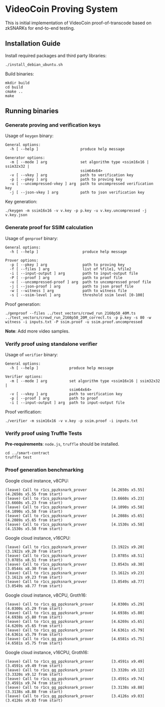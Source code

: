 # VideoCoin Proving System

This is initial implementation of VideoCoin proof-of-transcode based on zkSNARKs for end-to-end testing.

## Installation Guide

Install required packages and third party libraries:
```
./install_debian_ubuntu.sh
```

Build binaries:

```
mkdir build
cd build
cmake ..
make
```

## Running binaries


### Generate proving and verification keys

Usage of `keygen` binary:

```
General options:
  -h [ --help ]                   produce help message

Generator options:
  -m [ --mode ] arg               set algorithm type <ssim16x16 | ssim32x32 | 
                                  ssim64x64>
  -v [ --vkey ] arg               path to verification key
  -p [ --pkey ] arg               path to proving key
  -u [ --uncompressed-vkey ] arg  path to uncompressed verification key
  -j [ --json-vkey ] arg          path to json verification key
```

Key generation:

```
./keygen -m ssim16x16 -v v.key -p p.key -u v.key.uncompressed -j v.key.json
```


### Generate proof for SSIM calculation

Usage of `genproof` binary:

```
General options:
  -h [ --help ]                    produce help message

Prover options:
  -p [ --pkey ] arg                path to proving key
  -f [ --files ] arg               list of %file1, %file2
  -i [ --input-output ] arg        path to input-output file
  -P [ --proof ] arg               path to proof file
  -u [ --uncompressed-proof ] arg  path to uncompressed proof file
  -j [ --json-proof ] arg          path to json proof file
  -w [ --witness ] arg             path to witness file
  -s [ --ssim-level ] arg          threshold ssim level [0-100]
```

Proof generation:

```
./genproof --files ../test_vectors/crowd_run_2160p50_40M.ts ../test_vectors/crowd_run_2160p50_20M_correct.ts -p p.key -s 80 -w witness -i inputs.txt -P ssim.proof -u ssim.proof.uncompressed
```

**Note**: Add more video samples.

### Verify proof using standalone verifier

Usage of `verifier` binary:

```
General options:
  -h [ --help ]              produce help message

Verifier options:
  -m [ --mode ] arg          set algorithm type <ssim16x16 | ssim32x32 | 
                             ssim64x64>
  -v [ --vkey ] arg          path to verification key
  -p [ --proof ] arg         path to proof
  -i [ --input-output ] arg  path to input-output file
```

Proof verification:

```
./verifier -m ssim16x16 -v v.key -p ssim.proof -i inputs.txt 
```

### Verify proof using Truffle Tests

**Pre-requirements**: `node.js`, `truffle` should be installed.

```
cd ../smart-contract
truffle test
```

### Proof generation benchmarking

Google cloud instance, v8CPU:

```
(leave) Call to r1cs_ppzksnark_prover           [4.2650s x5.55] (4.2650s x5.55 from start)
(leave) Call to r1cs_ppzksnark_prover           [3.6660s x5.23] (3.6660s x5.23 from start)
(leave) Call to r1cs_ppzksnark_prover           [4.1090s x5.58] (4.1090s x5.58 from start)
(leave) Call to r1cs_ppzksnark_prover           [4.2088s x5.65] (4.2089s x5.65 from start)
(leave) Call to r1cs_ppzksnark_prover           [4.1530s x5.58] (4.1530s x5.58 from start)
```

Google cloud instance, v16CPU:

```
(leave) Call to r1cs_ppzksnark_prover           [3.1922s x9.20] (3.1922s x9.20 from start)
(leave) Call to r1cs_ppzksnark_prover           [3.0785s x8.51] (3.0785s x8.51 from start)
(leave) Call to r1cs_ppzksnark_prover           [3.0543s x8.30] (3.0544s x8.30 from start)
(leave) Call to r1cs_ppzksnark_prover           [3.1612s x9.23] (3.1612s x9.23 from start)
(leave) Call to r1cs_ppzksnark_prover           [3.0549s x8.77] (3.0549s x8.77 from start)
```

Google cloud instance, v8CPU, Groth16:

```
(leave) Call to r1cs_gg_ppzksnark_prover        [4.0300s x5.29] (4.0300s x5.29 from start)
(leave) Call to r1cs_gg_ppzksnark_prover        [4.6938s x5.80] (4.6938s x5.80 from start)
(leave) Call to r1cs_gg_ppzksnark_prover        [4.6269s x5.65] (4.6269s x5.65 from start)
(leave) Call to r1cs_gg_ppzksnark_prover        [4.6361s x5.79] (4.6361s x5.79 from start)
(leave) Call to r1cs_gg_ppzksnark_prover        [4.6581s x5.75] (4.6581s x5.75 from start)
```
 
 Google cloud instance, v16CPU, Groth16:
 
 ```
(leave) Call to r1cs_gg_ppzksnark_prover        [3.4591s x9.49] (3.4591s x9.49 from start)
(leave) Call to r1cs_gg_ppzksnark_prover        [3.3320s x9.12] (3.3320s x9.12 from start)
(leave) Call to r1cs_gg_ppzksnark_prover        [3.4591s x9.74] (3.4591s x9.74 from start)
(leave) Call to r1cs_gg_ppzksnark_prover        [3.3138s x8.88] (3.3138s x8.88 from start)
(leave) Call to r1cs_gg_ppzksnark_prover        [3.4126s x9.03] (3.4126s x9.03 from start)
 ```
